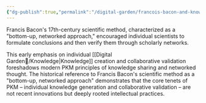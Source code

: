 ```yaml
---
{"dg-publish":true,"permalink":"/digital-garden/francois-bacon-and-knowledge/","created":"2025-07-17T19:58:30.176-05:00","updated":"2025-07-22T11:46:40.010-05:00"}
---
```


Francis Bacon's 17th-century scientific method, characterized as a "bottom-up, networked approach," encouraged individual scientists to formulate conclusions and then verify them through scholarly networks. 

This early emphasis on individual [[Digital Garden🔆/Knowledge\|Knowledge]] creation and collaborative validation foreshadows modern PKM principles of knowledge sharing and networked thought. The historical reference to Francis Bacon's scientific method as a "bottom-up, networked approach" demonstrates that the core tenets of PKM – individual knowledge generation and collaborative validation – are not recent innovations but deeply rooted intellectual practices.